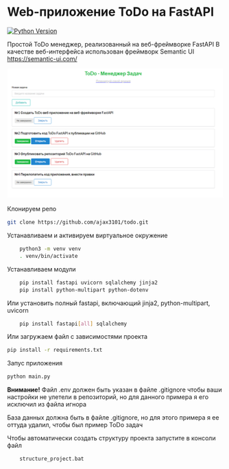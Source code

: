 # Web-приложение ToDo на FastAPI
[![Python Version](https://img.shields.io/badge/python-3.11-brightgreen.svg)](https://python.org)

Простой ToDo менеджер, реализованный на веб-фреймворке FastAPI 
В качестве веб-интерфейса использован фреймворк Semantic UI https://semantic-ui.com/

![ToDo на FastAPI](/todo_img.png)

Клонируем репо

```bash
git clone https://github.com/ajax3101/todo.git
```

Устанавливаем и активируем виртуальное окружение
```bash
    python3 -m venv venv
    . venv/bin/activate
 ```

Устанавливаем модули

```bash
    pip install fastapi uvicorn sqlalchemy jinja2
    pip install python-multipart python-dotenv
```
Или установить полный fastapi, включающий jinja2, python-multipart, uvicorn

```bash
    pip install fastapi[all] sqlalchemy
```
Или загружаем файл с зависимостями проекта

```bash
pip install -r requirements.txt
```
Запус приложения
```bash
python main.py
```
**Внимание!**
Файл .env должен быть указан в файле .gitignore чтобы ваши настройки не улетели в репозиторий, но для данного примера я его
исключил из файла игнора

База данных должна быть в файле .gitignore, но для этого примера я ее оттуда удалил, чтобы был пример ToDo задач

Чтобы автоматически создать структуру проекта запустите в консоли файл
```bash
    structure_project.bat
```